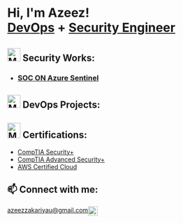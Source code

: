 <h1>Hi, I'm Azeez! <br/><a href="https://github.com/azak00">DevOps</a> + </a><a href="https://github.com/azak00"> Security Engineer</a></h1>

<h2><img src="https://github.com/azak00/azak00/assets/26345001/c790c4b1-a879-4599-a681-a0e79c335455" alt="MarineGEO circle logo" style="height: 30px; width:30px;"/> Security Works:</h2> 

+ <h3><a href="https://github.com/azak00/SOC-WITH-SIEM">SOC ON Azure Sentinel</a></h3>


<h2><img src="https://github.com/azak00/azak00/assets/26345001/8d184cd4-df38-46fa-ae3b-2d1c93d93ffc" alt="MarineGEO circle logo" style="height: 30px; width:30px;"/> DevOps Projects:</h2>

<h2><img src="https://github.com/azak00/azak00/assets/26345001/6e5ae7af-69f9-48aa-88bb-2971da5a8cc2" alt="MarineGEO circle logo" style="height: 35px; width:30px;"/> Certifications:</h2>

- [CompTIA Security+](https://www.credly.com/badges/05958354-21c1-442f-b29e-1939ac345041)
- [CompTIA Advanced Security+](https://www.credly.com/badges/3ef1f5ea-74bc-4e7e-817a-d2e4db537c01)
- [AWS Certified Cloud](https://www.credly.com/badges/949ebbe5-d5b8-461e-a56a-0c2b9cc40647)      

<h2>📫 Connect with me:</h2>

  <span style="float: left;">azeezzakariyau@gmail.com</span>
  
[<img align="left" alt="Azak | LinkedIn" width="22px" src="https://cdn.jsdelivr.net/npm/simple-icons@v3/icons/linkedin.svg" />][linkedin]

 [linkedin]: https://www.linkedin.com/in/azeez-zakariyau-33214a73/


<!--
<h2>🤳 Connect with me:</h2>

 <img align="left" alt="Azeez | Twitter" width="22px" src="https://cdn.jsdelivr.net/npm/simple-icons@v3/icons/twitter.svg" />
 <img align="left" alt="Azeez | LinkedIn" width="22px" src="https://cdn.jsdelivr.net/npm/simple-icons@v3/icons/linkedin.svg" />



<!--
**joshmadakor1/joshmadakor1** is a ✨ _special_ ✨ repository because its `README.md` (this file) appears on your GitHub profile.

Here are some ideas to get you started:

- 🔭 I’m currently working on ...
- 🌱 I’m currently learning ...
- 👯 I’m looking to collaborate on ...
- 🤔 I’m looking for help with ...
- 💬 Ask me about ...
- 📫 How to reach me: ...
- 😄 Pronouns: ...
- ⚡ Fun fact: ...
-->
